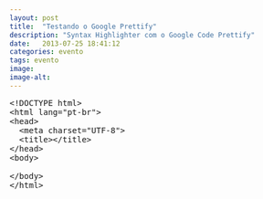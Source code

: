 ```yaml
---
layout: post
title:  "Testando o Google Prettify"
description: "Syntax Highlighter com o Google Code Prettify"
date:   2013-07-25 18:41:12
categories: evento
tags: evento
image: 
image-alt: 
---
```


<pre class="prettyprint">
&lt;!DOCTYPE html&gt;
&lt;html lang="pt-br"&gt;
&lt;head&gt;
  &lt;meta charset="UTF-8"&gt;
  &lt;title&gt;&lt;/title&gt;
&lt;/head&gt;
&lt;body&gt;
  
&lt;/body&gt;
&lt;/html&gt;
</pre>